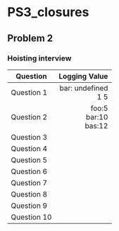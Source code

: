 # PS3_closures
## Problem 2
### Hoisting interview
| Question    | Logging Value | 
| ---------------- | --:|
| Question 1  | bar: undefined <br />1 5    | 
| Question 2  |    foo:5</br> bar:10</br> bas:12</br> |  
| Question 3  |     |      
| Question 4  |     |   
| Question 5  |     |      
| Question 6  |     |  
| Question 7  |     |   
| Question 8  |     |      
| Question 9  |     |  
| Question 10 |     |
